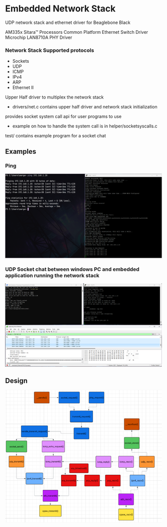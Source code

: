 # Embedded Network Stack

UDP network stack and ethernet driver for Beaglebone Black

AM335x Sitara™ Processors Common Platform Ethernet Switch Driver
Microchip LAN8710A PHY Driver

### Network Stack Supported protocols
- Sockets
- UDP
- ICMP
- IPv4
- ARP
- Ethernet II

Upper Half driver to multiplex the network stack
- drivers/net.c contains upper half driver and network stack initialization

provides socket system call api for user programs to use
- example on how to handle the system call is in helper/socketsyscalls.c

test/ contains example program for a socket chat

## Examples

### Ping

![alt text](https://github.com/marwan475/Embedded-Network-Stack/blob/main/docs/ping.png)

### UDP Socket chat between windows PC and embedded application running the network stack

![alt text](https://github.com/marwan475/Embedded-Network-Stack/blob/main/docs/schat.png)

## Design

![alt text](https://github.com/marwan475/Embedded-Network-Stack/blob/main/docs/Screenshot%202025-04-03%20043002.png)

